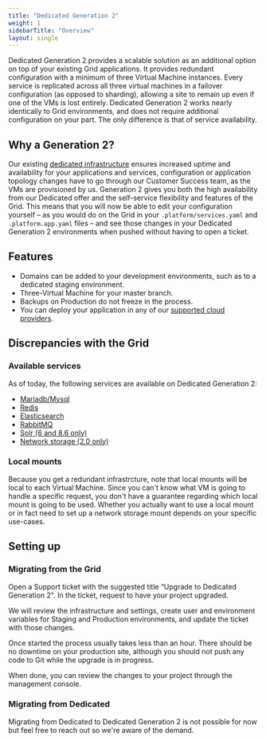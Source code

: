 ```yaml
---
title: "Dedicated Generation 2"
weight: 1
sidebarTitle: "Overview"
layout: single
---
```


Dedicated Generation 2 provides a scalable solution as an additional option on top of your existing Grid applications.
It provides redundant configuration with a minimum of three Virtual Machine instances. Every service is replicated across all three virtual machines in a failover configuration (as opposed to sharding), allowing a site to remain up even if one of the VMs is lost entirely.
Dedicated Generation 2 works nearly identically to Grid environments, and does not require additional configuration on your part. The only difference is that of service availability.

## Why a Generation 2?

Our existing [dedicated infrastructure](/dedicated/overview) ensures increased uptime and availability for your applications and services, configuration or application topology changes have to go through our Customer Success team, as the VMs are provisioned by us. Generation 2 gives you both the high availability from our Dedicated offer and the self-service flexibility and features of the Grid. This means that you will now be able to edit your configuration yourself – as you would do on the Grid in your `.platform/services.yaml` and `.platform.app.yaml` files – and see those changes in your Dedicated Generation 2 environments when pushed without having to open a ticket.

## Features

* Domains can be added to your development environments, such as to a dedicated staging environment.
* Three-Virtual Machine for your master branch.
* Backups on Production do not freeze in the process.
* You can deploy your application in any of our [supported cloud providers](/development/faq.md#which-geographic-zones-does-platformsh-cover).

## Discrepancies with the Grid

### Available services

As of today, the following services are available on Dedicated Generation 2:
- [Mariadb/Mysql](/configuration/services/mysql)
- [Redis](/configuration/services/redis)
- [Elasticsearch](/configuration/services/elasticsearch)
- [RabbitMQ](/configuration/services/rabbitmq)
- [Solr (6 and 8.6 only)](/configuration/services/solr)
- [Network storage (2.0 only)](/configuration/services/network-storage)

### Local mounts

Because you get a redundant infrastrcture, note that local mounts will be local to each Virtual Machine. Since you can't know what VM is going to handle a specific request, you don't have a guarantee regarding which local mount is going to be used. Whether you actually want to use a local mount or in fact need to set up a network storage mount depends on your specific use-cases.

## Setting up

### Migrating from the Grid

Open a Support ticket with the suggested title “Upgrade to Dedicated Generation 2". In the ticket, request to have your project upgraded.

We will review the infrastructure and settings, create user and environment variables for Staging and Production environments, and update the ticket with those changes.

Once started the process usually takes less than an hour.  There should be no downtime on your production site, although you should not push any code to Git while the upgrade is in progress.

When done, you can review the changes to your project through the management console.

### Migrating from Dedicated

Migrating from Dedicated to Dedicated Generation 2 is not possible for now but feel free to reach out so we're aware of the demand.
